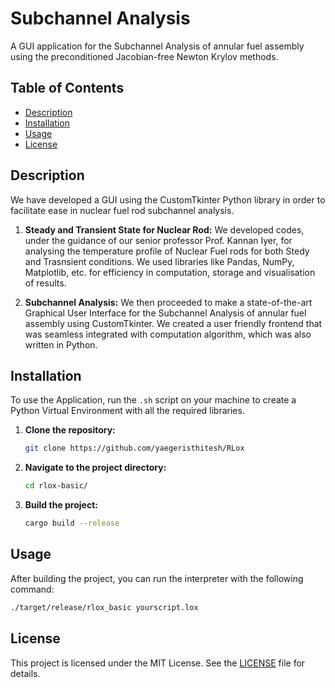 # Subchannel Analysis

A GUI application for the Subchannel Analysis of annular fuel assembly using the preconditioned Jacobian-free Newton Krylov methods.

## Table of Contents
- [Description](#description)
- [Installation](#installation)
- [Usage](#usage)
- [License](#license)

## Description
We have developed a GUI using the CustomTkinter Python library in order to facilitate ease in nuclear fuel rod subchannel analysis.
1. **Steady and Transient State for Nuclear Rod:**
    We developed codes, under the guidance of our senior professor Prof. Kannan Iyer, for analysing the temperature profile of Nuclear Fuel rods for both Stedy and Trasnsient conditions. We used libraries like Pandas, NumPy, Matplotlib, etc. for efficiency in computation, storage and visualisation of results.

2. **Subchannel Analysis:**
    We then proceeded to make a state-of-the-art Graphical User Interface for the Subchannel Analysis of annular fuel assembly using CustomTkinter. We created a user friendly frontend that was seamless integrated with computation algorithm, which was also written in Python.

## Installation
To use the Application, run the `.sh` script on your machine to create a Python Virtual Environment with all the required libraries.

1. **Clone the repository:**
    ```sh
    git clone https://github.com/yaegeristhitesh/RLox
    ```
2. **Navigate to the project directory:**
    ```sh
    cd rlox-basic/
    ```
3. **Build the project:**
    ```sh
    cargo build --release
    ```

## Usage
After building the project, you can run the interpreter with the following command:

```sh
./target/release/rlox_basic yourscript.lox
```

## License
This project is licensed under the MIT License. See the [LICENSE](LICENSE) file for details.
